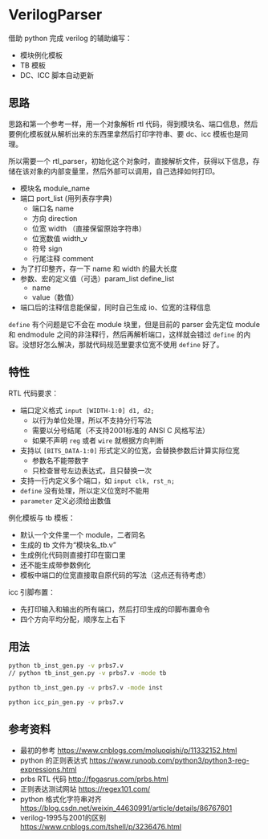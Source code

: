 # VerilogParser

借助 python 完成 verilog 的辅助编写：

- 模块例化模板
- TB 模板
- DC、ICC 脚本自动更新

## 思路

思路和第一个参考一样，用一个对象解析 rtl 代码，得到模块名、端口信息，然后要例化模板就从解析出来的东西里拿然后打印字符串、要 dc、icc 模板也是同理。

所以需要一个 rtl_parser，初始化这个对象时，直接解析文件，获得以下信息，存储在该对象的内部变量里，然后外部可以调用，自己选择如何打印。

- 模块名 module_name
- 端口 port_list (用列表存字典)
  - 端口名 name
  - 方向 direction
  - 位宽 width （直接保留原始字符串）
  - 位宽数值 width_v
  - 符号 sign
  - 行尾注释 comment
- 为了打印整齐，存一下 name 和 width 的最大长度
- 参数、宏的定义值（可选）param_list define_list
  - name
  - value（数值）
- 端口后的注释信息能保留，同时自己生成 io、位宽的注释信息

`define` 有个问题是它不会在 module 块里，但是目前的 parser 会先定位 module 和 endmodule 之间的非注释行，然后再解析端口，这样就会错过 `define` 的内容。没想好怎么解决，那就代码规范里要求位宽不使用 `define` 好了。

## 特性

RTL 代码要求：

- 端口定义格式 `input [WIDTH-1:0] d1, d2;`
  - 以行为单位处理，所以不支持分行写法
  - 需要以分号结尾（不支持2001标准的 ANSI C 风格写法）
  - 如果不声明 `reg` 或者 `wire` 就根据方向判断
- 支持以 `[BITS_DATA-1:0]` 形式定义的位宽，会替换参数后计算实际位宽
  - 参数名不能带数字
  - 只检查冒号左边表达式，且只替换一次
- 支持一行内定义多个端口，如 `input clk, rst_n;`
- `define` 没有处理，所以定义位宽时不能用
- `parameter` 定义必须给出数值

例化模板与 tb 模板：

- 默认一个文件里一个 module，二者同名
- 生成的 tb 文件为“模块名_tb.v”
- 生成例化代码则直接打印在窗口里
- 还不能生成带参数例化
- 模板中端口的位宽直接取自原代码的写法（这点还有待考虑）

icc 引脚布置：

- 先打印输入和输出的所有端口，然后打印生成的印脚布置命令
- 四个方向平均分配，顺序左上右下

## 用法

```bash
python tb_inst_gen.py -v prbs7.v
// python tb_inst_gen.py -v prbs7.v -mode tb

python tb_inst_gen.py -v prbs7.v -mode inst

python icc_pin_gen.py -v prbs7.v
```

## 参考资料

- 最初的参考 <https://www.cnblogs.com/moluoqishi/p/11332152.html>
- python 的正则表达式 <https://www.runoob.com/python3/python3-reg-expressions.html>
- prbs RTL 代码 <http://fpgasrus.com/prbs.html>
- 正则表达测试网站 <https://regex101.com/>
- python 格式化字符串对齐 <https://blog.csdn.net/weixin_44630991/article/details/86767601>
- verilog-1995与2001的区别 <https://www.cnblogs.com/tshell/p/3236476.html>